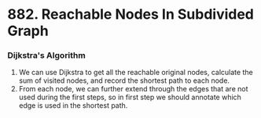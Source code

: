 # 882. Reachable Nodes In Subdivided Graph
### Dijkstra's Algorithm
1. We can use Dijkstra to get all the reachable original nodes, calculate the sum of visited nodes, and record the shortest path to each node.
2. From each node, we can further extend through the edges that are not used during the first steps, so in first step we should annotate which edge is used in the shortest path. 

